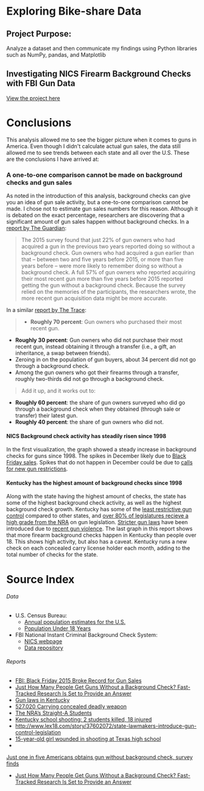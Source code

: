 # Exploring Bike-share Data

## Project Purpose:

Analyze a dataset and then communicate my findings using Python libraries such as NumPy, pandas, and Matplotlib

## Investigating NICS Firearm Background Checks with FBI Gun Data

[View the project here](file:///C:/Users/kster.DESKTOP-8ROQVFD/Downloads/investigate_gundata_final.html#conclusions)

# Conclusions

This analysis allowed me to see the bigger picture when it comes to guns in America. Even though I didn't calculate actual gun sales, the data still allowed me to see trends between each state and all over the U.S. These are the conclusions I have arrived at:

### A one-to-one comparison cannot be made on background checks and gun sales

As noted in the introduction of this analysis, background checks can give you an idea of gun sale activity, but a one-to-one comparison cannot be made. I chose not to estimate gun sales numbers for this reason. Although it is debated on the exact percentage, researchers are discovering that a significant amount of gun sales happen without background checks. In a <a href='https://www.theguardian.com/us-news/2017/jan/02/guns-state-background-checks-study'>report by The Guardian</a>:

>The 2015 survey found that just 22% of gun owners who had acquired a gun in the previous two years reported doing so without a background check. Gun owners who had acquired a gun earlier than that – between two and five years before 2015, or more than five years before – were more likely to remember doing so without a background check. A full 57% of gun owners who reported acquiring their most recent gun more than five years before 2015 reported getting the gun without a background check. Because the survey relied on the memories of the participants, the researchers wrote, the more recent gun acquisition data might be more accurate.

In a similar <a href='https://www.thetrace.org/2015/10/private-sale-loophole-background-check-harvard-research/'>report by The Trace</a>:

> * **Roughly 70 percent**: Gun owners who purchased their most recent gun.
* **Roughly 30 percent**: Gun owners who did not purchase their most recent gun, instead obtaining it through a transfer (i.e., a gift, an inheritance, a swap between friends).
* Zeroing in on the population of gun buyers, about 34 percent did not go through a background check.
* Among the gun owners who got their firearms through a transfer, roughly two-thirds did not go through a background check.

> Add it up, and it works out to:  
* **Roughly 60 percent**: the share of gun owners surveyed who did go through a background check when they obtained (through sale or transfer) their latest gun.
* **Roughly 40 percent**: the share of gun owners who did not.

#### NICS Background check activity has steadily risen since 1998

In the first visualization, the graph showed a steady increase in background checks for guns since 1998. The spikes in December likely due to <a href='https://www.thetrace.org/2015/11/black-friday-gun-sales-background-checks/'>Black Friday sales</a>. Spikes that do not happen in December could be due to <a href='https://www.nytimes.com/interactive/2015/12/10/us/gun-sales-terrorism-obama-restrictions.html'>calls for new gun restrictions</a>.

#### Kentucky has the highest amount of background checks since 1998

Along with the state having the highest amount of checks, the state has some of the highest background check activity, as well as the highest background check growth. Kentucky has some of the <a href='https://en.wikipedia.org/wiki/Gun_laws_in_Kentucky'>least restrictive gun control</a> compared to other states, and <a href='https://www.thetrace.org/2016/11/nra-gun-record-rating-system-straight-a-students/'>over 80% of legislatures recieve a high grade from the NRA</a> on gun legislation. <a href='http://www.lex18.com/story/37602072/state-lawmakers-introduce-gun-control-legislation'>Stricter gun laws</a> have been introduced due to <a href='https://www.cnn.com/2018/01/23/us/kentucky-high-school-shooting/index.html'>recent gun violence</a>. The last graph in this report shows that more firearm background checks happen in Kentucky than people over 18. This shows high activity, but also has a caveat. Kentucky runs a new check on each concealed carry license holder each month, adding to the total number of checks for the state.

# Source Index

###### Data
* U.S. Census Bureau:
    * <a href='https://www.census.gov/data/tables/2017/demo/popest/state-total.html'>Annual population estimates for the U.S.</a>
    * <a href='https://factfinder.census.gov/faces/tableservices/jsf/pages/productview.xhtml?pid=ACS_16_1YR_B09001&prodType=table'> Population Under 18 Years</a>
* FBI National Instant Criminal Background Check System:
    * <a href='https://www.fbi.gov/services/cjis/nics'>NICS webpage</a>
    * <a href='https://github.com/BuzzFeedNews/nics-firearm-background-checks/tree/master/data'>Data repository</a>

###### Reports
* <a href='https://www.thetrace.org/2015/11/black-friday-gun-sales-background-checks/'>FBI: Black Friday 2015 Broke Record for Gun Sales</a>
* <a href='https://www.thetrace.org/2015/10/private-sale-loophole-background-check-harvard-research/'>Just How Many People Get Guns Without a Background Check? Fast-Tracked Research Is Set to Provide an Answer</a>
* <a href='https://en.wikipedia.org/wiki/Gun_laws_in_Kentucky'>Gun laws in Kentucky</a>
* <a href='http://www.lrc.ky.gov/Statutes/statute.aspx?id=43448'>527.020 Carrying concealed deadly weapon</a>
* <a href='https://www.thetrace.org/2016/11/nra-gun-record-rating-system-straight-a-students/'>The NRA’s Straight-A Students</a>
* <a href='https://www.cnn.com/2018/01/23/us/kentucky-high-school-shooting/index.html'>Kentucky school shooting: 2 students killed, 18 injured</a>
* <a href='http://www.lex18.com/story/37602072/state-lawmakers-introduce-gun-control-legislation'>http://www.lex18.com/story/37602072/state-lawmakers-introduce-gun-control-legislation</a>
* <a href='https://nypost.com/2018/01/22/15-year-old-girl-wounded-in-shooting-at-texas-high-school/'>15-year-old girl wounded in shooting at Texas high school</a>
* <a href='https://www.theguardian.com/us-news/2017/jan/02/guns-state-background-checks-study'>
Just one in five Americans obtains gun without background check, survey finds</a>
* <a href='https://www.thetrace.org/2015/10/private-sale-loophole-background-check-harvard-research/'>Just How Many People Get Guns Without a Background Check? Fast-Tracked Research Is Set to Provide an Answer</a>
